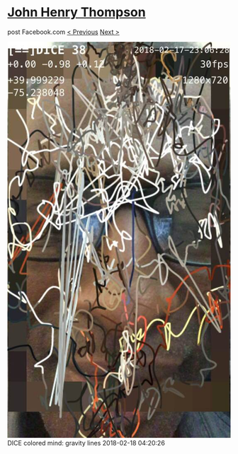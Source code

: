 # [John Henry Thompson](../README.md)
post Facebook.com
[< Previous](2018-02-19-2.md) [Next >](2018-02-18-2.md)

[![](../media/2018-02-18/Timeline-Photos-DICE-colored-mind-gravity-lines.jpg)](../README.md)
DICE colored mind: gravity lines
2018-02-18 04:20:26